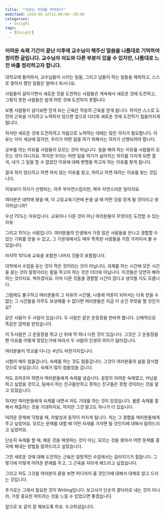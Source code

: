 ```yaml
---
title:  "이유는 의지를 따라온다"
modified: 2019-05-12T12:00:00-:30:00
categories:
  - Insight
tags:
  - [Insight]
---
```


### 어려운 숙제 기간이 끝난 이후에 교수님이 해주신 말씀을 나름대로 기억하여 정리한 글입니다. 교수님의 의도와 다른 부분이 있을 수 있지만, 나름대로 느낀 바를 정리하고자 합니다.



대학교에 들어와서, 교수님들이 시키는 일들, 그리고 남들이 하는 일들을 제외하고, 스스로 찾아서 했던 일들은 얼마나 되시나요.



사람들이 살아가면서 새로운 것을 도전하는 사람들은 계속해서 새로운 것에 도전하고, 그렇지 못한 사람들은 쉽게 어떤 것에 도전하지 못합니다.



보통 사람들이 살다보면 얻게 되는 근육은 적응의 근육을 얻게 됩니다. 하지만 스스로 도전의 근육을 가지려고 노력하지 않으면 앞으로 더더욱 새로운 것에 도전하기 힘들어지게 됩니다.



하지만 새로운 것에 도전하려고 처음으로 노력하는 데에는 많은 의지가 필요합니다. 이유는 이미 세상에 많지만, 우리가 어떤 일을 하기 위해서는 의지가 선행되어야 합니다.



공부를 하는 이유를 사람들이 모르는 것이 아닙니다. 일을 해야 하는 이유를 사람들이 모르는 것이 아니지요. 하지만 우리는 어떤 일을 하기가 싫어지는 의지를 가지게 되면 결국, 내가 그 일을 할 수 없었던 이유에 대해 변명을 하고자 하는 이유를 찾게 됩니다.



결국 하지 않으려고 하면 하지 않는 이유를 찾고, 하려고 하면 하려는 이유를 찾는 것입니다.



이유보다 의지가 선행되는, 아주 부자연스럽지만, 매우 자연스러운 일이지요.



여러분은 대학에 왔을 때, 이 고등교육기관에 돈을 낼 때 어떤 것을 얻게 될 것이라고 생각하십니까?



우선 75%는 자유입니다. 교육이나 다른 것이 아닌 여러분들이 무엇이든 도전할 수 있는 자유

그리고 15%는 사람입니다. 여러분들의 인생에서 가장 많은 사람들을 만나고 경험할 수 있는 기회를 얻을 수 있고, 그 가운데에서도 매우 똑똑한 사람들을 가장 가까이서 볼 수 있습니다.

마지막 10%에 교육을 포함한 나머지 것들이 포함됩니다.



대학에서 수업을 듣는 것이 작은 것이라는 것이 아닙니다, 과제를 하는 시간에 모든 시간을 쏟는 것이 잘못이라는 말을 하고자 하는 것은 더더욱 아닙니다. 이것들은 당연히 해야 하는 것이지요. 벅차겠지요. 아마 다른 것들을 경험할 시간이 없다고 생각될 지도 모릅니다.



그럼에도 불구하고 여러분들의 그 자유의 시간들, 나중에 어른이 되어서는 더욱 얻을 수 없는 그 시간들을 아무도 보상해줄 수 없다면 여러분들은 지금 이 순간 무엇을 할 것인가요?





같은 사람이 두 사람이 있습니다. 두 사람은 같은 운동장을 한바퀴 뜁니다. 신체적으로 똑같은 압박을 받았습니다.



이 두사람은 그 운동장을 뛰고 난 뒤에 딱 하나 다른 것이 있습니다. 그것은 그 운동장을 뛴 이유를 어떻게 찾았는가에 따라서 두 사람의 인생의 의미가 달라집니다.



여러분들이 학교를 다니는 4년도 마찬가지입니다.



시험이 매우 힘들겁니다, 숙제를 하는 것도 힘들겁니다. 그것이 여러분들의 삶을 잠식할 것으로 보일겁니다. 숙제가 많이 힘들었을 겁니다.



저도 조마조마 하면서 여러분들에게 숙제를 냈습니다. 굉장히 어려운 숙제였고, 커닝을 하고 싶었을 것이고, 팀에서 하는 친구들만하고 못하는 친구들은 못할 것이라는 것을 알고 있었습니다.



하지만 여러분들에게 숙제를 내면서 저도 기대를 하는 것이 있었습니다. 물론 숙제를 잘해서 제출하는 것을 기대하지요, 하지만 그것 말고도 하나가 더 있습니다.



어려운 문제에 닥쳤을 때, 자발성과 동작이 커지게 됩니다. 저는 그 경험을 여러분들에게 주고 싶었어요. 모르는 문제를 대할 때 어떤 자세를 가지면 될 것인지에 대해서 알려드리고 싶었어요.



단순히 숙제를 할 때, 배운 것을 재생하는 것이 아닌, 모르는 것을 찾아서 어떤 문제를 결국에 해내는 방법을 알려드리고 싶었습니다.



그런 새로운 것에 대해 도전하는 근육은 일방적인 수업에서는 길러지기가 힘듭니다. 그렇기에 이렇게 어려운 문제를 주고, 그 근육을 자라게 해드리고 싶었습니다.



그리고 저도 그것을 여러분이 끝을 보면 어디까지 올 것인가에 대해서 대체로 알고 드리는 것입니다.



추가로는 그래서 필요한 것이 Writing입니다. 보고서가 단순히 곁다리로 내는 것이 아니라, 가장 중요한 파트라는 것을 느낄 수 있었으면 좋겠습니다.



앞으로 또 같이 잘 해보도록 하죠. 수고하셨습니다.
